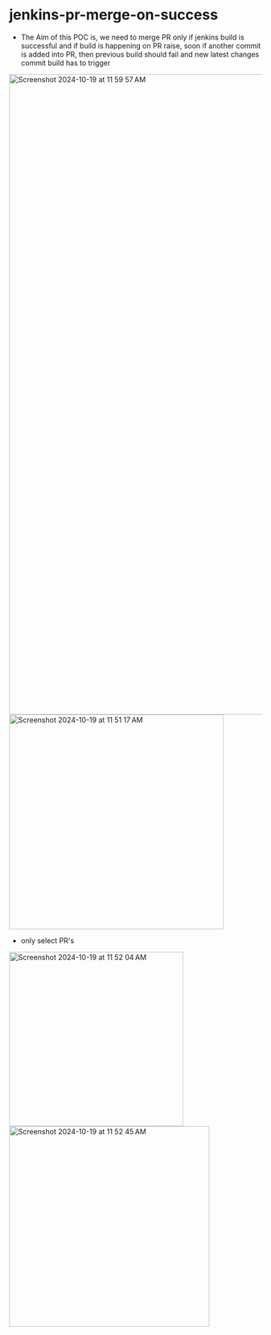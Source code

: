 # jenkins-pr-merge-on-success

- The Aim of this POC is, we need to merge PR only if jenkins build is successful and if build is happening on PR raise, soon if another commit is added into PR, then previous build should fail and new latest changes commit build has to trigger

<img width="1271" alt="Screenshot 2024-10-19 at 11 59 57 AM" src="https://github.com/user-attachments/assets/ae9d17c5-b2be-475d-b91d-45e526178740">

<img width="426" alt="Screenshot 2024-10-19 at 11 51 17 AM" src="https://github.com/user-attachments/assets/706a4ac3-3c60-4271-af71-e6b97020873c">

- only select PR's

<img width="346" alt="Screenshot 2024-10-19 at 11 52 04 AM" src="https://github.com/user-attachments/assets/f5aaa2fc-4bdb-4705-b1f1-273f5c739025">

<img width="398" alt="Screenshot 2024-10-19 at 11 52 45 AM" src="https://github.com/user-attachments/assets/51dd5ce9-eb33-4541-a754-c24d99f0a9c5">




